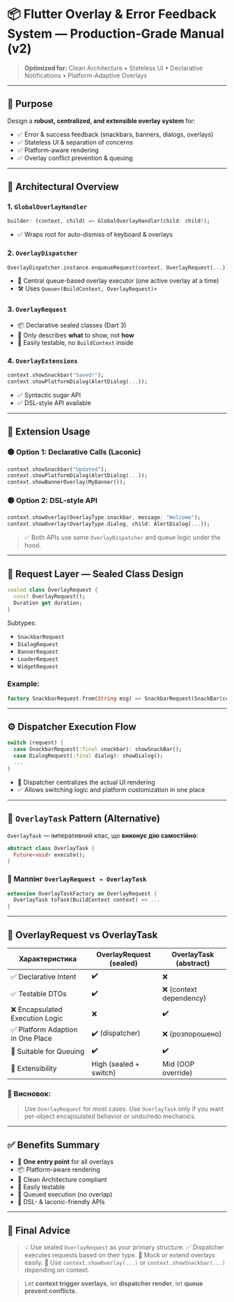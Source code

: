 # 📦 Flutter Overlay & Error Feedback System — Production-Grade Manual (v2)

> **Optimized for:** Clean Architecture • Stateless UI • Declarative Notifications • Platform-Adaptive Overlays

---

## 🎯 Purpose

Design a **robust, centralized, and extensible overlay system** for:

* ✅ Error & success feedback (snackbars, banners, dialogs, overlays)
* ✅ Stateless UI & separation of concerns
* ✅ Platform-aware rendering
* ✅ Overlay conflict prevention & queuing

---

## 🧱 Architectural Overview

### 1. `GlobalOverlayHandler`

```dart
builder: (context, child) => GlobalOverlayHandler(child: child!);
```

* ✅ Wraps root for auto-dismiss of keyboard & overlays

### 2. `OverlayDispatcher`

```dart
OverlayDispatcher.instance.enqueueRequest(context, OverlayRequest(...));
```

* 🧠 Central queue-based overlay executor (one active overlay at a time)
* 🛠 Uses `Queue<(BuildContext, OverlayRequest)>`

### 3. `OverlayRequest`

* 📦 Declarative sealed classes (Dart 3)
* 🧩 Only describes **what** to show, not **how**
* 🧪 Easily testable, no `BuildContext` inside

### 4. `OverlayExtensions`

```dart
context.showSnackbar("Saved!");
context.showPlatformDialog(AlertDialog(...));
```

* ✅ Syntactic sugar API
* ✅ DSL-style API available

---

## 🧩 Extension Usage

### 🟢 **Option 1: Declarative Calls (Laconic)**

```dart
context.showSnackbar("Updated");
context.showPlatformDialog(AlertDialog(...));
context.showBannerOverlay(MyBanner());
```

### 🟢 **Option 2: DSL-style API**

```dart
context.showOverlay(OverlayType.snackbar, message: "Welcome");
context.showOverlay(OverlayType.dialog, child: AlertDialog(...));
```

> ✅ Both APIs use same `OverlayDispatcher` and queue logic under the hood.

---

## 🧩 Request Layer — Sealed Class Design

```dart
sealed class OverlayRequest {
  const OverlayRequest();
  Duration get duration;
}
```

Subtypes:

* `SnackbarRequest`
* `DialogRequest`
* `BannerRequest`
* `LoaderRequest`
* `WidgetRequest`

### Example:

```dart
factory SnackbarRequest.from(String msg) => SnackbarRequest(SnackBar(content: Text(msg)));
```

---

## ⚙️ Dispatcher Execution Flow

```dart
switch (request) {
  case SnackbarRequest(:final snackbar): showSnackBar();
  case DialogRequest(:final dialog): showDialog();
  ...
}
```

* 🧠 Dispatcher centralizes the actual UI rendering
* ✅ Allows switching logic and platform customization in one place

---

## 🧱 `OverlayTask` Pattern (Alternative)

`OverlayTask` — імперативний клас, що **виконує дію самостійно**:

```dart
abstract class OverlayTask {
  Future<void> execute();
}
```

### 🔄 Маппінг `OverlayRequest → OverlayTask`

```dart
extension OverlayTaskFactory on OverlayRequest {
  OverlayTask toTask(BuildContext context) => ...
}
```

---

## 🧮 OverlayRequest vs OverlayTask

| Характеристика                   | OverlayRequest (sealed) | OverlayTask (abstract) |
| -------------------------------- | ----------------------- | ---------------------- |
| ✅ Declarative Intent             | ✔️                      | ❌                      |
| ✅ Testable DTOs                  | ✔️                      | ❌ (context dependency) |
| ❌ Encapsulated Execution Logic   | ❌                       | ✔️                     |
| ✅ Platform Adaption in One Place | ✔️ (dispatcher)         | ❌ (розпорошено)        |
| 🔧 Suitable for Queuing          | ✔️                      | ✔️                     |
| 🚀 Extensibility                 | High (sealed + switch)  | Mid (OOP override)     |

### 🔎 Висновок:

> Use `OverlayRequest` for most cases. Use `OverlayTask` only if you want per-object encapsulated behavior or undo/redo mechanics.

---

## ✅ Benefits Summary

* 🔄 **One entry point** for all overlays
* 📦 Platform-aware rendering
* 🧱 Clean Architecture compliant
* 🚀 Easily testable
* 🔄 Queued execution (no overlap)
* 🎯 DSL- & laconic-friendly APIs

---

## 🧠 Final Advice

> 💡 Use sealed `OverlayRequest` as your primary structure.
> ✅ Dispatcher executes requests based on their type.
> 🧪 Mock or extend overlays easily.
> 🧩 Use `context.showOverlay(...)` or `context.showSnackbar(...)` depending on context.

> Let **context trigger overlays**, let **dispatcher render**, let **queue prevent conflicts**.
